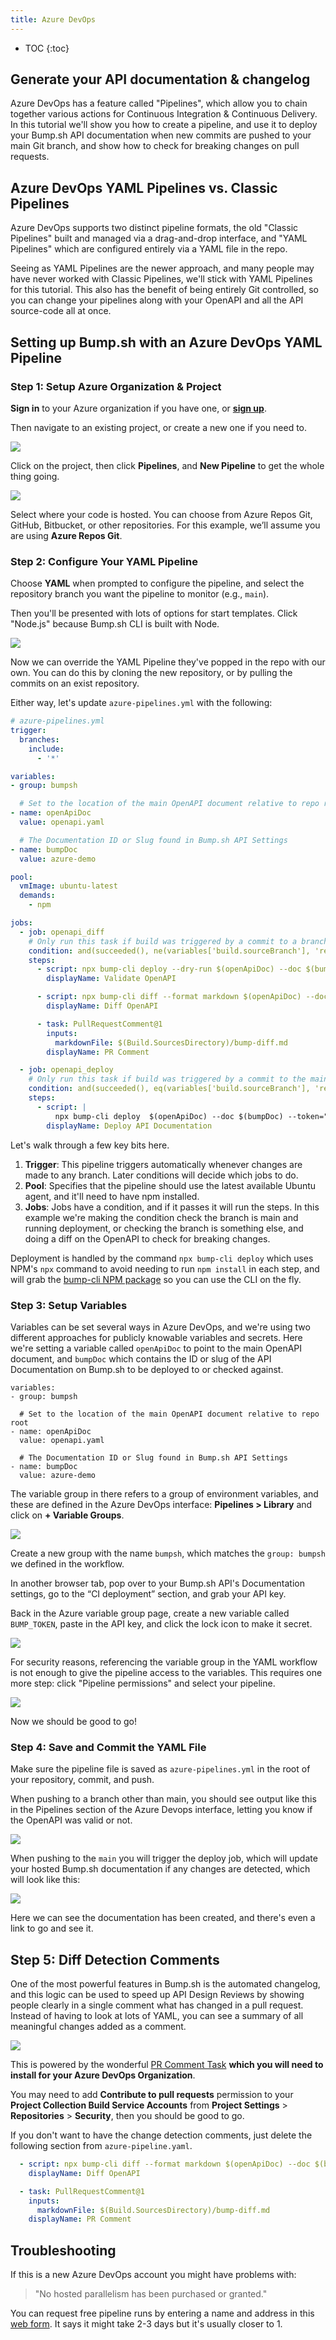 ```yaml
---
title: Azure DevOps
---
```


- TOC
{:toc}

## Generate your API documentation & changelog

Azure DevOps has a feature called "Pipelines", which allow you to chain together various actions for Continuous Integration & Continuous Delivery. In this tutorial we'll show you how to create a pipeline, and use it to deploy your Bump.sh API documentation when new commits are pushed to your main Git branch, and show how to check for breaking changes on pull requests. 

## Azure DevOps YAML Pipelines vs. Classic Pipelines

Azure DevOps supports two distinct pipeline formats, the old "Classic Pipelines" built and managed via a drag-and-drop interface, and "YAML Pipelines" which are configured entirely via a YAML file in the repo.

Seeing as YAML Pipelines are the newer approach, and many people may have never worked with Classic Pipelines, we'll stick with YAML Pipelines for this tutorial. This also has the benefit of being entirely Git controlled, so you can change your pipelines along with your OpenAPI and all the API source-code all at once.

## Setting up Bump.sh with an Azure DevOps YAML Pipeline

### Step 1: Setup Azure Organization & Project

**Sign in** to your Azure organization if you have one, or **[sign up](https://azure.microsoft.com/en-us/free)**.

Then navigate to an existing project, or create a new one if you need to.

![](/images/guides/azure-devops/organization-and-project.png)

Click on the project, then click **Pipelines**, and **New Pipeline** to get the whole thing going.

![](/images/guides/azure-devops/new-project-pipeline.png)

Select where your code is hosted. You can choose from Azure Repos Git, GitHub, Bitbucket, or other repositories. For this example, we’ll assume you are using **Azure Repos Git**.

### Step 2: Configure Your YAML Pipeline

Choose **YAML** when prompted to configure the pipeline, and select the repository branch you want the pipeline to monitor (e.g., `main`).

Then you'll be presented with lots of options for start templates. Click "Node.js" because Bump.sh CLI is built with Node.

![](/images/guides/azure-devops/pipeline-templates.png)

Now we can override the YAML Pipeline they've popped in the repo with our own. You can do this by cloning the new repository, or by pulling the commits on an exist repository.

Either way, let's update `azure-pipelines.yml` with the following:


```yaml
# azure-pipelines.yml
trigger:
  branches:
    include:
      - '*'

variables: 
- group: bumpsh

  # Set to the location of the main OpenAPI document relative to repo root
- name: openApiDoc
  value: openapi.yaml

  # The Documentation ID or Slug found in Bump.sh API Settings
- name: bumpDoc
  value: azure-demo

pool:
  vmImage: ubuntu-latest
  demands: 
    - npm

jobs:
  - job: openapi_diff
    # Only run this task if build was triggered by a commit to a branch other than main
    condition: and(succeeded(), ne(variables['build.sourceBranch'], 'refs/heads/main'))
    steps:
      - script: npx bump-cli deploy --dry-run $(openApiDoc) --doc $(bumpDoc) --token="$BUMP_TOKEN"
        displayName: Validate OpenAPI

      - script: npx bump-cli diff --format markdown $(openApiDoc) --doc $(bumpDoc) --token="$BUMP_TOKEN" > bump-diff.md
        displayName: Diff OpenAPI

      - task: PullRequestComment@1
        inputs:
          markdownFile: $(Build.SourcesDirectory)/bump-diff.md
        displayName: PR Comment

  - job: openapi_deploy
    # Only run this task if build was triggered by a commit to the main branch
    condition: and(succeeded(), eq(variables['build.sourceBranch'], 'refs/heads/main'))
    steps:
      - script: |
          npx bump-cli deploy  $(openApiDoc) --doc $(bumpDoc) --token="$BUMP_TOKEN"
        displayName: Deploy API Documentation
```

Let's walk through a few key bits here. 

1. **Trigger**: This pipeline triggers automatically whenever changes are made to any branch. Later conditions will decide which jobs to do.
2. **Pool**: Specifies that the pipeline should use the latest available Ubuntu agent, and it'll need to have npm installed.
3. **Jobs**: Jobs have a condition, and if it passes it will run the steps. In this example we're making the condition check the branch is main and running deployment, or checking the branch is something else, and doing a diff on the OpenAPI to check for breaking changes.

Deployment is handled by the command `npx bump-cli deploy` which uses NPM's `npx` command to avoid needing to run `npm install` in each step, and will grab the [bump-cli NPM package](https://www.npmjs.com/package/bump-cli) so you can use the CLI on the fly. 

 
### Step 3: Setup Variables

Variables can be set several ways in Azure DevOps, and we're using two different approaches for publicly knowable variables and secrets. Here we're setting a variable called `openApiDoc` to point to the main OpenAPI document, and `bumpDoc` which contains the ID or slug of the API Documentation on Bump.sh to be deployed to or checked against.

```
variables: 
- group: bumpsh

  # Set to the location of the main OpenAPI document relative to repo root
- name: openApiDoc
  value: openapi.yaml

  # The Documentation ID or Slug found in Bump.sh API Settings
- name: bumpDoc
  value: azure-demo
```

The variable group in there refers to a group of environment variables, and these are defined in the Azure DevOps interface: **Pipelines > Library** and click on **\+ Variable Groups**. 

![](/images/guides/azure-devops/add-variable-group.png)

Create a new group with the name `bumpsh`, which matches the `group: bumpsh` we defined in the workflow.
 
In another browser tab, pop over to your Bump.sh API's Documentation settings, go to the “CI deployment” section, and grab your API key.

Back in the Azure variable group page, create a new variable called `BUMP_TOKEN`, paste in the API key, and click the lock icon to make it secret.

![](/images/guides/azure-devops/bump-variable-group.png)

For security reasons, referencing the variable group in the YAML workflow is not enough to give the pipeline access to the variables. This requires one more step: click "Pipeline permissions" and select your pipeline.

![](/images/guides/azure-devops/pipeline-permissions-variable-group.png)

Now we should be good to go! 

### Step 4: Save and Commit the YAML File

Make sure the pipeline file is saved as `azure-pipelines.yml` in the root of your repository, commit, and push.

When pushing to a branch other than main, you should see output like this in the Pipelines section of the Azure Devops interface, letting you know if the OpenAPI was valid or not. 

![](/images/guides/azure-devops/doc-validation.png)

When pushing to the `main` you will trigger the deploy job, which will update your hosted Bump.sh documentation if any changes are detected, which will look like this:

![](/images/guides/azure-devops/doc-deploy-first.png)

Here we can see the documentation has been created, and there's even a link to go and see it.

## Step 5: Diff Detection Comments

One of the most powerful features in Bump.sh is the automated changelog, and this logic can be used to speed up API Design Reviews by showing people clearly in a single comment what has changed in a pull request. Instead of having to look at lots of YAML, you can see a summary of all meaningful changes added as a comment.

![](/images/guides/azure-devops/diff-comment.png)

This is powered by the wonderful [PR Comment Task](https://marketplace.visualstudio.com/items?itemName=TommiLaukkanen.pr-comment-extension) **which you will need to install for your Azure DevOps Organization**.

You may need to add **Contribute to pull requests** permission to your **Project Collection Build Service Accounts** from **Project Settings** > **Repositories** > **Security**, then you should be good to go.

If you don't want to have the change detection comments, just delete the following section from `azure-pipeline.yaml`.

```yaml
  - script: npx bump-cli diff --format markdown $(openApiDoc) --doc $(bumpDoc) --token="$BUMP_TOKEN" > bump-diff.md
    displayName: Diff OpenAPI

  - task: PullRequestComment@1
    inputs:
      markdownFile: $(Build.SourcesDirectory)/bump-diff.md
    displayName: PR Comment
```

## Troubleshooting 

If this is a new Azure DevOps account you might have problems with: 

> "No hosted parallelism has been purchased or granted."

You can request free pipeline runs by entering a name and address in this [web form](https://aka.ms/azpipelines-parallelism-request). It says it might take 2-3 days but it's usually closer to 1.
